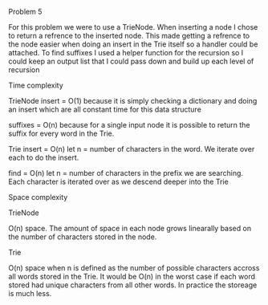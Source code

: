 Problem 5

For this problem we were to use a TrieNode. When inserting a node I chose to 
return a refrence to the inserted node. This made getting a refrence to the
node easier when doing an insert in the Trie itself so a handler could be
attached. To find suffixes I used a helper function for the recursion so
I could keep an output list that I could pass down and build up each level of
recursion

Time complexity

TrieNode
insert = O(1) because it is simply checking a dictionary and doing an insert
which are all constant time for this data structure

suffixes = O(n) because for a single input node it is possible to return the
suffix for every word in the Trie. 

Trie
insert = O(n) let n = number of characters in the word. We iterate over each to 
do the insert.

find = O(n) let n = number of characters in the prefix we are searching. Each 
character is iterated over as we descend deeper into the Trie


Space complexity

TrieNode

O(n) space. The amount of space in each node grows linearally based on the
number of characters stored in the node.


Trie

O(n) space when n is defined as the number of possible characters accross all
words stored in the Trie. It would be O(n) in the worst case if each word
stored had unique characters from all other words. In practice the storeage is
much less.




